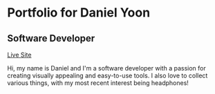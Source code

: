 # Portfolio for Daniel Yoon
## Software Developer

[Live Site](https://danielyoon.netlify.app/)

Hi, my name is Daniel and I'm a software developer with a passion for creating visually appealing and easy-to-use tools.
I also love to collect various things, with my most recent interest being headphones!
